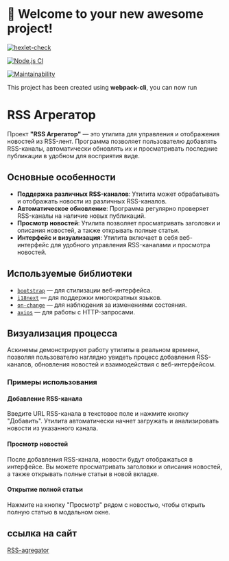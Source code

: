 # 🚀 Welcome to your new awesome project!

[![hexlet-check](https://github.com/userbairapshi/frontend-project-11/actions/workflows/hexlet-check.yml/badge.svg)](https://github.com/userbairapshi/frontend-project-11/actions/workflows/hexlet-check.yml)

[![Node.js CI](https://github.com/userbairapshi/frontend-project-11/actions/workflows/nodejs.yml/badge.svg)](https://github.com/userbairapshi/frontend-project-11/actions/workflows/nodejs.yml)

[![Maintainability](https://api.codeclimate.com/v1/badges/4e7ae4f7f7ea4c16ba39/maintainability)](https://codeclimate.com/github/userbairapshi/frontend-project-11/maintainability)

This project has been created using **webpack-cli**, you can now run


# RSS Агрегатор

Проект **"RSS Агрегатор"** — это утилита для управления и отображения новостей из RSS-лент. Программа позволяет пользователю добавлять RSS-каналы, автоматически обновлять их и просматривать последние публикации в удобном для восприятия виде.

## Основные особенности

- **Поддержка различных RSS-каналов**: Утилита может обрабатывать и отображать новости из различных RSS-каналов.
- **Автоматическое обновление**: Программа регулярно проверяет RSS-каналы на наличие новых публикаций.
- **Просмотр новостей**: Утилита позволяет просматривать заголовки и описания новостей, а также открывать полные статьи.
- **Интерфейс и визуализация**: Утилита включает в себя веб-интерфейс для удобного управления RSS-каналами и просмотра новостей.

## Используемые библиотеки

- [`bootstrap`](https://getbootstrap.com/) — для стилизации веб-интерфейса.
- [`i18next`](https://www.i18next.com/) — для поддержки многократных языков.
- [`on-change`](https://www.npmjs.com/package/on-change) — для наблюдения за изменениями состояния.
- [`axios`](https://axios-http.com/) — для работы с HTTP-запросами.

## Визуализация процесса

Аскинемы демонстрируют работу утилиты в реальном времени, позволяя пользователю наглядно увидеть процесс добавления RSS-каналов, обновления новостей и взаимодействия с веб-интерфейсом.

### Примеры использования

#### Добавление RSS-канала

Введите URL RSS-канала в текстовое поле и нажмите кнопку "Добавить". Утилита автоматически начнет загружать и анализировать новости из указанного канала.

#### Просмотр новостей

После добавления RSS-канала, новости будут отображаться в интерфейсе. Вы можете просматривать заголовки и описания новостей, а также открывать полные статьи в новой вкладке.

#### Открытие полной статьи

Нажмите на кнопку "Просмотр" рядом с новостью, чтобы открыть полную статью в модальном окне.


## ссылка на сайт

[RSS-agregator](https://frontend-project-11-ekz2.onrender.com)
